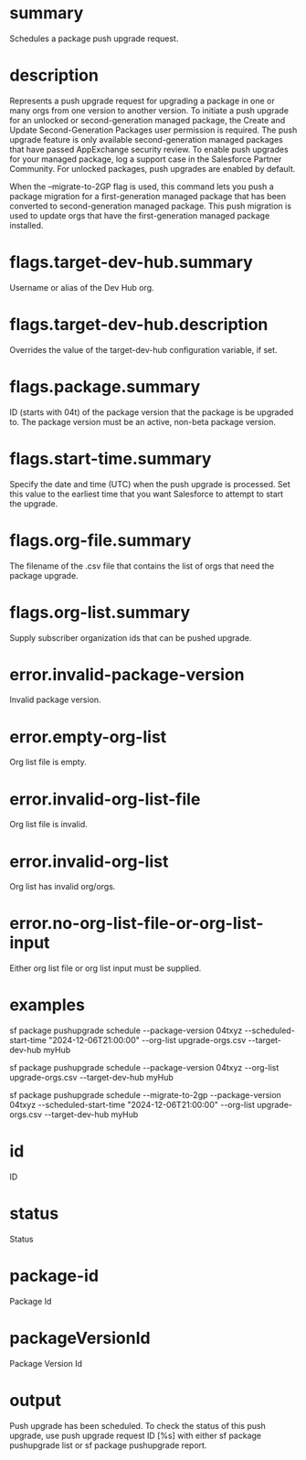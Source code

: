 # summary

Schedules a package push upgrade request.

# description

Represents a push upgrade request for upgrading a package in one or many orgs from one version to another version.
To initiate a push upgrade for an unlocked or second-generation managed package, the Create and Update Second-Generation Packages user permission is required.
The push upgrade feature is only available second-generation managed packages that have passed AppExchange security review. To enable push upgrades for your managed package, log a support case in the Salesforce Partner Community.
For unlocked packages, push upgrades are enabled by default.

When the –migrate-to-2GP flag is used, this command lets you push a package migration for a first-generation managed package that has been converted to second-generation managed package. This push migration is used to update orgs that have the first-generation managed package installed.

# flags.target-dev-hub.summary

Username or alias of the Dev Hub org.

# flags.target-dev-hub.description

Overrides the value of the target-dev-hub configuration variable, if set.

# flags.package.summary

ID (starts with 04t) of the package version that the package is be upgraded to. The package version must be an active, non-beta package version.

# flags.start-time.summary

Specify the date and time (UTC) when the push upgrade is processed. Set this value to the earliest time that you want Salesforce to attempt to start the upgrade.

# flags.org-file.summary

The filename of the .csv file that contains the list of orgs that need the package upgrade.

# flags.org-list.summary

Supply subscriber organization ids that can be pushed upgrade.

# error.invalid-package-version

Invalid package version.

# error.empty-org-list

Org list file is empty.

# error.invalid-org-list-file

Org list file is invalid.

# error.invalid-org-list

Org list has invalid org/orgs.

# error.no-org-list-file-or-org-list-input

Either org list file or org list input must be supplied.

# examples

sf package pushupgrade schedule --package-version 04txyz --scheduled-start-time "2024-12-06T21:00:00" --org-list upgrade-orgs.csv --target-dev-hub myHub

sf package pushupgrade schedule --package-version 04txyz --org-list upgrade-orgs.csv --target-dev-hub myHub

sf package pushupgrade schedule --migrate-to-2gp --package-version 04txyz --scheduled-start-time "2024-12-06T21:00:00" --org-list upgrade-orgs.csv --target-dev-hub myHub

# id

ID

# status

Status

# package-id

Package Id

# packageVersionId

Package Version Id

# output

Push upgrade has been scheduled. To check the status of this push upgrade, use push upgrade request ID [%s] with either sf package pushupgrade list or sf package pushupgrade report.
